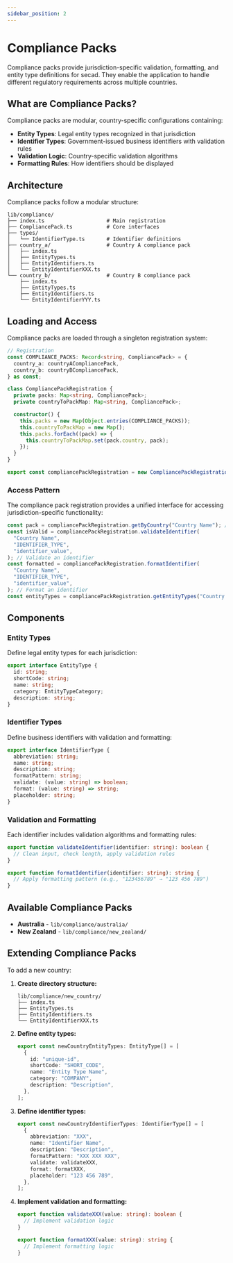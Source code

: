 ```yaml
---
sidebar_position: 2
---
```


# Compliance Packs

Compliance packs provide jurisdiction-specific validation, formatting, and entity type definitions for secad. They enable the application to handle different regulatory requirements across multiple countries.

## What are Compliance Packs?

Compliance packs are modular, country-specific configurations containing:

- **Entity Types**: Legal entity types recognized in that jurisdiction
- **Identifier Types**: Government-issued business identifiers with validation rules
- **Validation Logic**: Country-specific validation algorithms
- **Formatting Rules**: How identifiers should be displayed

## Architecture

Compliance packs follow a modular structure:

```
lib/compliance/
├── index.ts                    # Main registration
├── CompliancePack.ts           # Core interfaces
├── types/
│   └── IdentifierType.ts       # Identifier definitions
├── country_a/                  # Country A compliance pack
│   ├── index.ts
│   ├── EntityTypes.ts
│   ├── EntityIdentifiers.ts
│   └── EntityIdentifierXXX.ts
└── country_b/                  # Country B compliance pack
    ├── index.ts
    ├── EntityTypes.ts
    ├── EntityIdentifiers.ts
    └── EntityIdentifierYYY.ts
```

## Loading and Access

Compliance packs are loaded through a singleton registration system:

```typescript
// Registration
const COMPLIANCE_PACKS: Record<string, CompliancePack> = {
  country_a: countryACompliancePack,
  country_b: countryBCompliancePack,
} as const;

class CompliancePackRegistration {
  private packs: Map<string, CompliancePack>;
  private countryToPackMap: Map<string, CompliancePack>;

  constructor() {
    this.packs = new Map(Object.entries(COMPLIANCE_PACKS));
    this.countryToPackMap = new Map();
    this.packs.forEach((pack) => {
      this.countryToPackMap.set(pack.country, pack);
    });
  }
}

export const compliancePackRegistration = new CompliancePackRegistration();
```

### Access Pattern

The compliance pack registration provides a unified interface for accessing jurisdiction-specific functionality:

```typescript
const pack = compliancePackRegistration.getByCountry("Country Name"); // Get compliance pack by country
const isValid = compliancePackRegistration.validateIdentifier(
  "Country Name",
  "IDENTIFIER_TYPE",
  "identifier_value",
); // Validate an identifier
const formatted = compliancePackRegistration.formatIdentifier(
  "Country Name",
  "IDENTIFIER_TYPE",
  "identifier_value",
); // Format an identifier
const entityTypes = compliancePackRegistration.getEntityTypes("Country Name"); // Get entity types for a country
```

## Components

### Entity Types

Define legal entity types for each jurisdiction:

```typescript
export interface EntityType {
  id: string;
  shortCode: string;
  name: string;
  category: EntityTypeCategory;
  description: string;
}
```

### Identifier Types

Define business identifiers with validation and formatting:

```typescript
export interface IdentifierType {
  abbreviation: string;
  name: string;
  description: string;
  formatPattern: string;
  validate: (value: string) => boolean;
  format: (value: string) => string;
  placeholder: string;
}
```

### Validation and Formatting

Each identifier includes validation algorithms and formatting rules:

```typescript
export function validateIdentifier(identifier: string): boolean {
  // Clean input, check length, apply validation rules
}

export function formatIdentifier(identifier: string): string {
  // Apply formatting pattern (e.g., "123456789" → "123 456 789")
}
```

## Available Compliance Packs

- **Australia** - `lib/compliance/australia/`
- **New Zealand** - `lib/compliance/new_zealand/`

## Extending Compliance Packs

To add a new country:

1. **Create directory structure:**

   ```
   lib/compliance/new_country/
   ├── index.ts
   ├── EntityTypes.ts
   ├── EntityIdentifiers.ts
   └── EntityIdentifierXXX.ts
   ```

2. **Define entity types:**

   ```typescript
   export const newCountryEntityTypes: EntityType[] = [
     {
       id: "unique-id",
       shortCode: "SHORT_CODE",
       name: "Entity Type Name",
       category: "COMPANY",
       description: "Description",
     },
   ];
   ```

3. **Define identifier types:**

   ```typescript
   export const newCountryIdentifierTypes: IdentifierType[] = [
     {
       abbreviation: "XXX",
       name: "Identifier Name",
       description: "Description",
       formatPattern: "XXX XXX XXX",
       validate: validateXXX,
       format: formatXXX,
       placeholder: "123 456 789",
     },
   ];
   ```

4. **Implement validation and formatting:**

   ```typescript
   export function validateXXX(value: string): boolean {
     // Implement validation logic
   }

   export function formatXXX(value: string): string {
     // Implement formatting logic
   }
   ```
